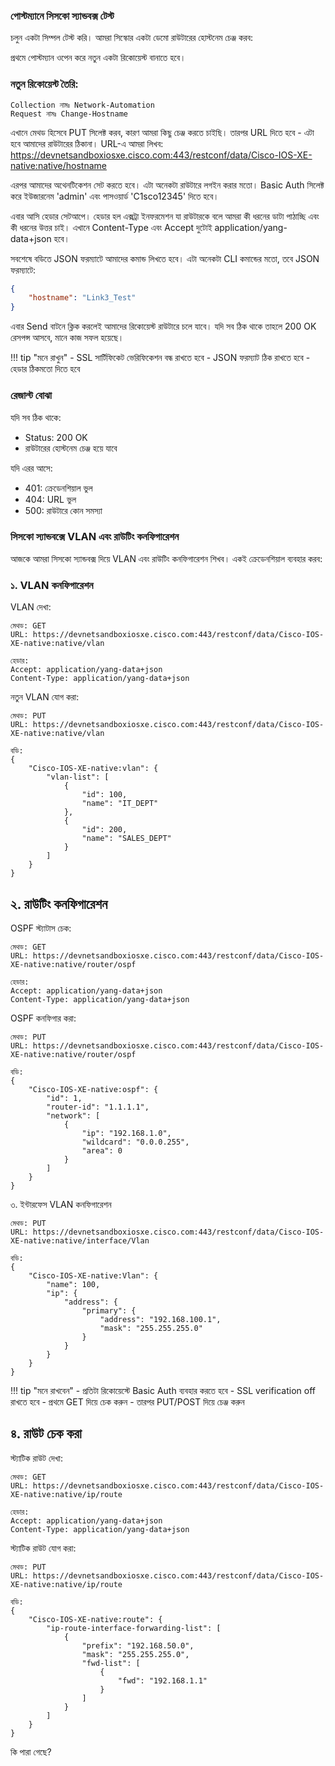 ### পোস্টম্যানে সিসকো স্যান্ডবক্স টেস্ট

চলুন একটা সিম্পল টেস্ট করি। আমরা সিস্কোর একটা ডেমো রাউটারের হোস্টনেম চেঞ্জ করব:

প্রথমে পোস্টম্যান ওপেন করে নতুন একটা রিকোয়েস্ট বানাতে হবে। 

### নতুন রিকোয়েস্ট তৈরি:
```
Collection নামঃ Network-Automation
Request নামঃ Change-Hostname
```

এখানে মেথড হিসেবে PUT সিলেক্ট করব, কারণ আমরা কিছু চেঞ্জ করতে চাইছি। তারপর URL দিতে হবে - এটা হবে আমাদের রাউটারের ঠিকানা। URL-এ আমরা লিখব: https://devnetsandboxiosxe.cisco.com:443/restconf/data/Cisco-IOS-XE-native:native/hostname

এরপর আমাদের অথেনটিকেশন সেট করতে হবে। এটা অনেকটা রাউটারে লগইন করার মতো। Basic Auth সিলেক্ট করে ইউজারনেম 'admin' এবং পাসওয়ার্ড 'C1sco12345' দিতে হবে।

এবার আসি হেডার সেটআপে। হেডার হল এক্সট্রা ইনফরমেশন যা রাউটারকে বলে আমরা কী ধরনের ডাটা পাঠাচ্ছি এবং কী ধরনের উত্তর চাই। এখানে Content-Type এবং Accept দুটোই application/yang-data+json হবে।

সবশেষে বডিতে JSON ফরম্যাটে আমাদের কমান্ড লিখতে হবে। এটা অনেকটা CLI কমান্ডের মতো, তবে JSON ফরম্যাটে:
```json
{
    "hostname": "Link3_Test"
}
```

এবার Send বাটনে ক্লিক করলেই আমাদের রিকোয়েস্ট রাউটারে চলে যাবে। যদি সব ঠিক থাকে তাহলে 200 OK রেসপন্স আসবে, মানে কাজ সফল হয়েছে।

!!! tip "মনে রাখুন"
    - SSL সার্টিফিকেট ভেরিফিকেশন বন্ধ রাখতে হবে
    - JSON ফরম্যাট ঠিক রাখতে হবে
    - হেডার ঠিকমতো দিতে হবে
  
### রেজাল্ট বোঝা

যদি সব ঠিক থাকে:
- Status: 200 OK
- রাউটারের হোস্টনেম চেঞ্জ হয়ে যাবে

যদি এরর আসে:
- 401: ক্রেডেনশিয়াল ভুল
- 404: URL ভুল
- 500: রাউটারে কোন সমস্যা

### সিসকো স্যান্ডবক্সে VLAN এবং রাউটিং কনফিগারেশন

আজকে আমরা সিসকো স্যান্ডবক্স দিয়ে VLAN এবং রাউটিং কনফিগারেশন শিখব। একই ক্রেডেনশিয়াল ব্যবহার করব:

### ১. VLAN কনফিগারেশন

VLAN দেখা:
```
মেথড: GET
URL: https://devnetsandboxiosxe.cisco.com:443/restconf/data/Cisco-IOS-XE-native:native/vlan

হেডার:
Accept: application/yang-data+json
Content-Type: application/yang-data+json
```

নতুন VLAN যোগ করা:
```
মেথড: PUT
URL: https://devnetsandboxiosxe.cisco.com:443/restconf/data/Cisco-IOS-XE-native:native/vlan

বডি:
{
    "Cisco-IOS-XE-native:vlan": {
        "vlan-list": [
            {
                "id": 100,
                "name": "IT_DEPT"
            },
            {
                "id": 200,
                "name": "SALES_DEPT"
            }
        ]
    }
}
```

## ২. রাউটিং কনফিগারেশন

OSPF স্ট্যাটাস চেক:
```
মেথড: GET
URL: https://devnetsandboxiosxe.cisco.com:443/restconf/data/Cisco-IOS-XE-native:native/router/ospf

হেডার:
Accept: application/yang-data+json
Content-Type: application/yang-data+json
```

OSPF কনফিগার করা:
```
মেথড: PUT
URL: https://devnetsandboxiosxe.cisco.com:443/restconf/data/Cisco-IOS-XE-native:native/router/ospf

বডি:
{
    "Cisco-IOS-XE-native:ospf": {
        "id": 1,
        "router-id": "1.1.1.1",
        "network": [
            {
                "ip": "192.168.1.0",
                "wildcard": "0.0.0.255",
                "area": 0
            }
        ]
    }
}
```

৩. ইন্টারফেস VLAN কনফিগারেশন

```
মেথড: PUT
URL: https://devnetsandboxiosxe.cisco.com:443/restconf/data/Cisco-IOS-XE-native:native/interface/Vlan

বডি:
{
    "Cisco-IOS-XE-native:Vlan": {
        "name": 100,
        "ip": {
            "address": {
                "primary": {
                    "address": "192.168.100.1",
                    "mask": "255.255.255.0"
                }
            }
        }
    }
}
```

!!! tip "মনে রাখবেন"
    - প্রতিটা রিকোয়েস্টে Basic Auth ব্যবহার করতে হবে
    - SSL verification off রাখতে হবে
    - প্রথমে GET দিয়ে চেক করুন
    - তারপর PUT/POST দিয়ে চেঞ্জ করুন

## ৪. রাউট চেক করা

স্ট্যাটিক রাউট দেখা:
```
মেথড: GET
URL: https://devnetsandboxiosxe.cisco.com:443/restconf/data/Cisco-IOS-XE-native:native/ip/route

হেডার:
Accept: application/yang-data+json
Content-Type: application/yang-data+json
```

স্ট্যাটিক রাউট যোগ করা:
```
মেথড: PUT
URL: https://devnetsandboxiosxe.cisco.com:443/restconf/data/Cisco-IOS-XE-native:native/ip/route

বডি:
{
    "Cisco-IOS-XE-native:route": {
        "ip-route-interface-forwarding-list": [
            {
                "prefix": "192.168.50.0",
                "mask": "255.255.255.0",
                "fwd-list": [
                    {
                        "fwd": "192.168.1.1"
                    }
                ]
            }
        ]
    }
}
```
কি পারা গেছে?